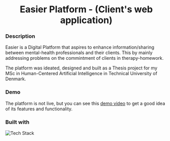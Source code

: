 <h1 align="center">Easier Platform - (Client's web application)</h1>

### Description
Easier is a Digital Platform that aspires to enhance information/sharing between mental-health professionals and their clients.
This by mainly addressing problems on the commintment of clients in therapy-homework. 

The platform was ideated, designed and built as a Thesis project for my MSc in Human-Centered Artificial Intelligence in Technical University of Denmark.

### Demo
The platform is not live, but you can see this [demo video](https://youtu.be/omxkoQRSCYw) to get a good idea of its features and functionality.

### Built with
![Tech Stack](../assets/techStack.jpg)



